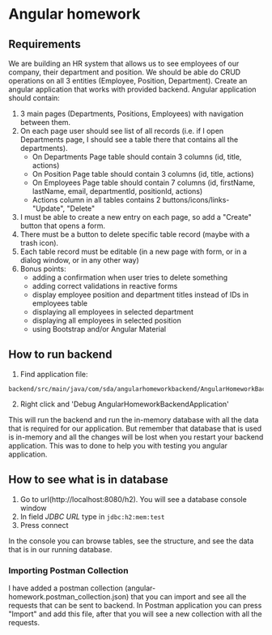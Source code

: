 # Angular homework

## Requirements
We are building an HR system that allows us to see employees of our company, their department and position.
We should be able do CRUD operations on all 3 entities (Employee, Position, Department).
Create an angular application that works with provided backend. Angular application should contain:
1. 3 main pages (Departments, Positions, Employees) with navigation between them.
2. On each page user should see list of all records (i.e. if I open Departments page, I should see a table there that contains all the departments).
    - On Departments Page table should contain 3 columns (id, title, actions)
    - On Position Page table should contain 3 columns (id, title, actions)
    - On Employees Page table should contain 7 columns (id, firstName, lastName, email, departmentId, positionId, actions)
    - Actions column in all tables contains 2 buttons/icons/links- "Update", "Delete"
3. I must be able to create a new entry on each page, so add a "Create" button that opens a form.
4. There must be a button to delete specific table record (maybe with a trash icon).
5. Each table record must be editable (in a new page with form, or in a dialog window, or in any other way)
6. Bonus points:
    - adding a confirmation when user tries to delete something
    - adding correct validations in reactive forms
    - display employee position and department titles instead of IDs in employees table
    - displaying all employees in selected department
    - displaying all employees in selected position
    - using Bootstrap and/or Angular Material

## How to run backend

1. Find application file:
```
backend/src/main/java/com/sda/angularhomeworkbackend/AngularHomeworkBackendApplication.java
```
2. Right click and 'Debug AngularHomeworkBackendApplication'

This will run the backend and run the in-memory database with all the data that is required for our application. 
But remember that database that is used is in-memory and all the changes will be lost when you restart your backend application. 
This was to done to help you with testing you angular application.

## How to see what is in database
1. Go to url(http://localhost:8080/h2). You will see a database console window
2. In field *JDBC URL* type in ```jdbc:h2:mem:test```
3. Press connect

In the console you can browse tables, see the structure, and see the data that is in our running database.

### Importing Postman Collection
I have added a postman collection (angular-homework.postman_collection.json) that you 
can import and see all the requests that can be sent to backend. In Postman application you can press "Import" and add this file,
after that you will see a new collection with all the requests.


